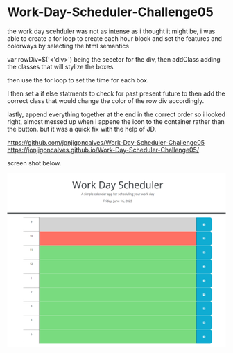 # Work-Day-Scheduler-Challenge05
the work day scehduler was not as intense as i thought it might be, i was able to create a for loop to create each hour block and set the features and colorways by selecting the html semantics 

 var rowDiv=$('<'div>') being the secetor for the div, then addClass adding the classes that will stylize the boxes. 

then use the for loop to set the time for each box. 

I then set a if else statments to check for past present future to then add the correct class that would change the color of the row div accordingly. 
 
 lastly, append everything together at the end in the correct order so i looked right, almost messed up when i appene the icon to the container rather than the button. but it was a quick fix with the help of JD.  

 https://github.com/jonjigoncalves/Work-Day-Scheduler-Challenge05
 https://jonjigoncalves.github.io/Work-Day-Scheduler-Challenge05/
 
 screen shot below.

![picture 1](images/f748e7f918c9bf03a717eb617f3535a533ea991f6481bbb55ec0f7b2cd801c05.png)  


